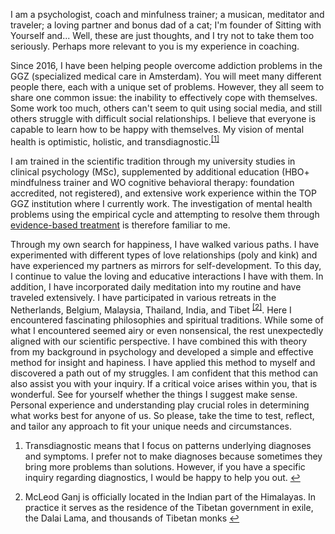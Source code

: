 I am a psychologist, coach and minfulness trainer; a musican, meditator and traveler; a loving partner and bonus dad of a cat; I'm founder of Sitting with Yourself and... Well, these are just thoughts, and I try not to take them too seriously. Perhaps more relevant to you is my experience in coaching.

Since 2016, I have been helping people overcome addiction problems in the GGZ (specialized medical care in Amsterdam). You will meet many different people there, each with a unique set of problems. However, they all seem to share one common issue: the inability to effectively cope with themselves. Some work too much, others can't seem to quit using social media, and still others struggle with difficult social relationships. I believe that everyone is capable to learn how to be happy with themselves. My vision of mental health is optimistic, holistic, and transdiagnostic.<sup class="footnote-ref"><a href="#bgfn1" id="bgfnref1">[1]</a></sup>

I am trained in the scientific tradition through my university studies in clinical psychology (MSc), supplemented by additional education (HBO+ mindfulness trainer and WO cognitive behavioral therapy: foundation accredited, not registered), and extensive work experience within the TOP GGZ institution where I currently work. The investigation of mental health problems using the empirical cycle and attempting to resolve them through [evidence-based treatment](https://dklerksbv.github.io/mindfulness.html?lang=nl#mindfulness) is therefore familiar to me. 

Through my own search for happiness, I have walked various paths. I have experimented with different types of love relationships (poly and kink) and have experienced my partners as mirrors for self-development. To this day,  I continue to value the loving and educative interactions I have with them. In addition, I have incorporated daily meditation into my routine and have traveled extensively. I have participated in various retreats in the Netherlands, Belgium, Malaysia, Thailand, India, and Tibet <sup class="footnote-ref"><a href="#bgfn2" id="bgfnref2">[2]</a></sup>. Here I encountered fascinating philosophies and spiritual traditions. While some of what I encountered seemed airy or even nonsensical, the rest unexpectedly aligned with our scientific perspective. I have combined this with theory from my background in psychology and developed a simple and effective method for insight and hapiness. I have applied this method to myself and discovered a path out of my struggles. I am confident that this method can also assist you with your inquiry. If a critical voice arises within you, that is wonderful. See for yourself whether the things I suggest make sense. Personal experience and understanding play crucial roles in determining what works best for anyone of us. So please, take the time to test, reflect, and tailor any approach to fit your unique needs and circumstances.


<section class="footnotes">
  <ol class="footnotes-list">
    <li id="bgfn1" class="footnote-item">
      <p class="footnote-item">
        Transdiagnostic means that I focus on patterns underlying diagnoses and symptoms. I prefer not to make diagnoses because sometimes they bring more problems than solutions. However, if you have a specific inquiry regarding diagnostics, I would be happy to help you out. </sup><a href="#bgfnref1" class="footnote-backref">↩</a>
      </p>
    </li>
    <li id="bgfn2" class="footnote-item">
      <p class="footnote-item">
        McLeod Ganj is officially located in the Indian part of the Himalayas. In practice it serves as the residence of the Tibetan government in exile, the Dalai Lama, and thousands of Tibetan monks </sup><a href="#bgfnref2" class="footnote-backref">↩</a>
      </p>
    </li>
  </ol>
</section>

